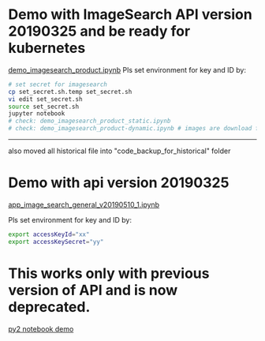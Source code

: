 # Demo with ImageSearch API version 20190325 and be ready for kubernetes
[demo_imagesearch_product.ipynb](https://github.com/jianhuashao/AlibabaCloud_ImageSearch_Demo_py2/blob/master/demo_imagesearch_product.ipynb)
Pls set environment for key and ID by:
```sh
# set secret for imagesearch
cp set_secret.sh.temp set_secret.sh
vi edit set_secret.sh
source set_secret.sh
jupyter notebook
# check: demo_imagesearch_product_static.ipynb
# check: demo_imagesearch_product-dynamic.ipynb # images are download from aliexpress in realtime
```


----

also moved all historical file into "code_backup_for_historical" folder


# Demo with api version 20190325

[app_image_search_general_v20190510_1.ipynb](https://github.com/jianhuashao/AlibabaCloud_ImageSearch_Demo_py2/blob/master/app_image_search_general_v20190510_1.ipynb)

Pls set environment for key and ID by:
```sh
export accessKeyId="xx"
export accessKeySecret="yy"
```

# This works only with previous version of API and is now deprecated.

[py2 notebook demo](https://github.com/jianhuashao/AlibabaCloud_ImageSearch_Demo_py2/blob/master/app_image_search_py2.ipynb)
